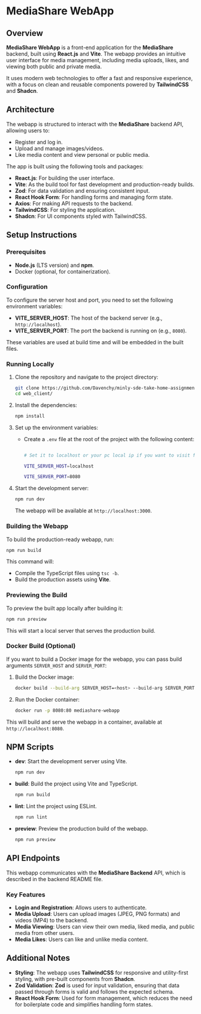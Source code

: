 # MediaShare WebApp

## Overview

**MediaShare WebApp** is a front-end application for the **MediaShare** backend, built using **React.js** and **Vite**. The webapp provides an intuitive user interface for media management, including media uploads, likes, and viewing both public and private media.

It uses modern web technologies to offer a fast and responsive experience, with a focus on clean and reusable components powered by **TailwindCSS** and **Shadcn**.

## Architecture

The webapp is structured to interact with the **MediaShare** backend API, allowing users to:

- Register and log in.
- Upload and manage images/videos.
- Like media content and view personal or public media.

The app is built using the following tools and packages:

- **React.js**: For building the user interface.
- **Vite**: As the build tool for fast development and production-ready builds.
- **Zod**: For data validation and ensuring consistent input.
- **React Hook Form**: For handling forms and managing form state.
- **Axios**: For making API requests to the backend.
- **TailwindCSS**: For styling the application.
- **Shadcn**: For UI components styled with TailwindCSS.

## Setup Instructions

### Prerequisites

- **Node.js** (LTS version) and **npm**.
- Docker (optional, for containerization).

### Configuration

To configure the server host and port, you need to set the following environment variables:

- **VITE_SERVER_HOST**: The host of the backend server (e.g., `http://localhost`).
- **VITE_SERVER_PORT**: The port the backend is running on (e.g., `8080`).

These variables are used at build time and will be embedded in the built files.

### Running Locally

1. Clone the repository and navigate to the project directory:

   ```bash
   git clone https://github.com/Davenchy/minly-sde-take-home-assignment.git
   cd web_client/
   ```

1. Install the dependencies:

   ```bash
   npm install
   ```

1. Set up the environment variables:

   - Create a `.env` file at the root of the project with the following content:

     ```bash

     # Set it to localhost or your pc local ip if you want to visit from other device

     VITE_SERVER_HOST=localhost

     VITE_SERVER_PORT=8080

     ```

1. Start the development server:

   ```bash
   npm run dev
   ```

   The webapp will be available at `http://localhost:3000`.

### Building the Webapp

To build the production-ready webapp, run:

```bash
npm run build
```

This command will:

- Compile the TypeScript files using `tsc -b`.
- Build the production assets using **Vite**.

### Previewing the Build

To preview the built app locally after building it:

```bash
npm run preview
```

This will start a local server that serves the production build.

### Docker Build (Optional)

If you want to build a Docker image for the webapp, you can pass build arguments `SERVER_HOST` and `SERVER_PORT`:

1. Build the Docker image:

   ```bash
   docker build --build-arg SERVER_HOST=<host> --build-arg SERVER_PORT=<port> -t mediashare-webapp .
   ```

1. Run the Docker container:

   ```bash
   docker run -p 8080:80 mediashare-webapp
   ```

This will build and serve the webapp in a container, available at `http://localhost:8080`.

## NPM Scripts

- **dev**: Start the development server using Vite.

  ```bash
  npm run dev
  ```

- **build**: Build the project using Vite and TypeScript.

  ```bash
  npm run build
  ```

- **lint**: Lint the project using ESLint.

  ```bash
  npm run lint
  ```

- **preview**: Preview the production build of the webapp.

  ```bash
  npm run preview
  ```

## API Endpoints

This webapp communicates with the **MediaShare Backend** API, which is described in the backend README file.

### Key Features

- **Login and Registration**: Allows users to authenticate.
- **Media Upload**: Users can upload images (JPEG, PNG formats) and videos (MP4) to the backend.
- **Media Viewing**: Users can view their own media, liked media, and public media from other users.
- **Media Likes**: Users can like and unlike media content.

## Additional Notes

- **Styling**: The webapp uses **TailwindCSS** for responsive and utility-first styling, with pre-built components from **Shadcn**.
- **Zod Validation**: **Zod** is used for input validation, ensuring that data passed through forms is valid and follows the expected schema.
- **React Hook Form**: Used for form management, which reduces the need for boilerplate code and simplifies handling form states.
